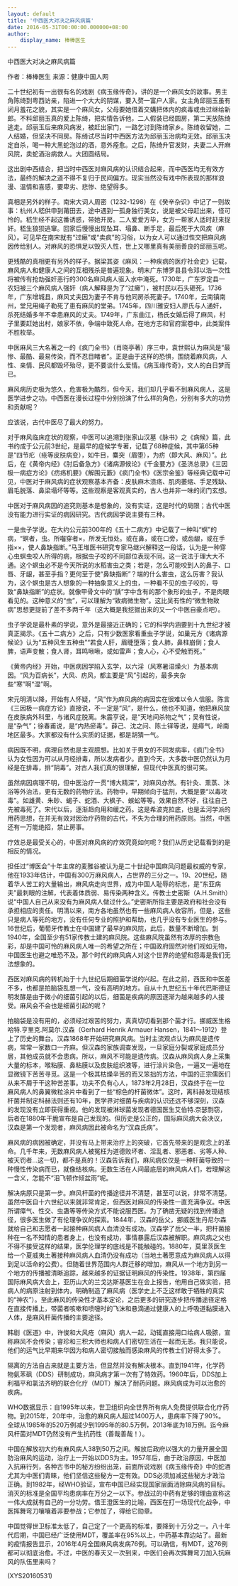 ```yaml
---
layout: default
title: '中西医大对决之麻风病篇'
date: 2016-05-31T00:00:00.000000+08:00
author:
    display_name: 棒棒医生
---
```


中西医大对决之麻风病篇

作者：棒棒医生    来源：健康中国人网

二十世纪初有一出很有名的戏剧《病玉缘传奇》，讲的是一个麻风女的故事。男主角陈绮到粤西访亲，陷进一个大大的阴谋，要入赘一富户人家。女主角邱丽玉虽有闭月羞花之貌，其实是一个麻风女，父母要她借着交媾把体内的疯毒或虫过继给新郎。不料邱丽玉真的爱上陈绮，把实情告诉他，二人假装已经圆房，第二天放陈绮逃走。邱丽玉后来麻风病发，被赶出家门，一路乞讨到陈绮家乡。陈绮收留她，二人结婚，但坚决不同房。陈绮试尽当时中西医方法为邱丽玉治病均无效。邱丽玉决定自杀，喝一种大黑蛇泡过的酒，意外痊愈。之后，陈绮升官发财，夫妻二人开麻风院，卖蛇酒治病救人。大团圆结局。

这出剧中西结合，把当时中西医对麻风病的认识结合起来，而中西医均无有效方法，最终的解决之道不得不复归于民间偏方。现实当然没有戏中所表现的那样浪漫、温情和喜感，要卑劣、悲惨、绝望得多。

真相是另外的样子。南宋大词人周密（1232-1298）在《癸辛杂识》中记了一则故事：杭州人嵇供申到莆田去，途中遇到一孤身独行美女，说是被父母赶出来，怪可怜的。嵇生经不起这番诱惑，带她开房。二人爱爱方毕，女方一帮家人适时赶来捉奸。嵇生狼狈逃窜。回家后慢慢出现坠耳、塌鼻、断手足，最后死于大风疾（麻风）。可见早在南宋就有“过癞”或“卖疯”的习俗，以为女人可以通过性交把麻风病因传给别人。对麻风的恐惧足以毁灭人性，世上又哪里真有美丽善良的邱丽玉呢。

更残酷的真相更有另外的样子。据梁其姿《麻风：一种疾病的医疗社会史》记载，麻风病人和健康人之间的互相残杀是普遍现象。明末广东博罗县县令邓以浩一次性将被传有抢劫强奸恶行的300名麻风病人驱入水中淹死。1730年，广东罗定县一农妇被三个麻风病人强奸（病人解释是为了“过癞”），被村民以石头砸死。1736年，广东增城县，麻风丈夫因为妻子不肯与他同房杀死妻子。1740年，云南镇南州，堂兄用绳子勒死了患有麻风的堂弟。1745年，四川雅安妇人廖氏与人通奸，杀死结婚多年不幸患麻风的丈夫。1749年，广东曲江，杨氏女婚后得了麻风，村子里要赶她出村，娘家不依，争端中致死人命。在地方志和官府案卷中，此类案件不胜枚举。

中医麻风三大名著之一的《疯门全书》（肖晓亭著）序三中，袁世熙认为麻风是“最惨、最酷、最易传染，而不忍目睹者”。正是由于这样的恐惧，围绕着麻风病，人性、亲情、民风都毁坏殆尽，更不要谈什么爱情。《病玉缘传奇》，文人的白日梦而已。

麻风病历史极为悠久，危害极为酷烈，但今天，我们却几乎看不到麻风病人，这是医学进步之功。中西医在漫长过程中分别扮演了什么样的角色，分别有多大的功劳和贡献呢？

应该说，古代中医尽了最大的努力。

对于麻风临床症状的观察，中医可以追溯到张家山汉墓《脉书》之《病候》篇，此书约成于公元前3世纪，是最早的症候学专著，记载了68种症候，其中第65种是“四节疕（疮等皮肤病变），如牛目，麋突（眉堕），为疠（即大风、麻风）”。此后，在《黄帝内经》《肘后备急方》《诸病源候论》《千金要方》《圣济总录》《三因极一病症方论》《疠疡机要》《解围元籔》《疯门全书》《医宗金鉴》等经典记载中可见，中医对于麻风病的症状观察基本齐备：皮肤麻木溃疡、肌肉萎缩、手足残缺、眉毛脱落、鼻梁塌坏等等。这些观察是客观真实的，古人也并非一味的闭门玄想。

中医对于麻风病因的追究则基本是想象的，没有实证，这是时代的局限；古代中医没有能力进行实证的病因研究。古代病因学说主要有三种。

一是虫子学说。在大约公元前300年的《五十二病方》中记载了一种叫“螟”的病，“螟者，虫。所囓穿者×，所发无恒处。或在鼻，或在口旁，或齿龈，或在手指××，使人鼻缺指断。”马王堆医书研究专家马继兴解释这一段话，认为是一种穿心虫螟虫咬人所得的病，根据虫子咬的不同部位表现不同。这一说法于理大大不通。这个螟虫必不是今天所说的水稻害虫之类；若是，怎么可能咬到人的鼻子、口唇、牙龈，甚至手指？更何至于使“鼻缺指断”？端的什么害虫，这么厉害？我认为，这个螟虫是古人想象的一种抽象意义上的虫，一种看不见的虫子咬的，导致“鼻缺指断”的症状。就像甲骨文中的“龋”字中含有的那个象形的虫子，不是肉眼看见的。这种意义的“虫”，可以理解为“致病微生物”。这比吴有性的“微生物致病”思想更提前了差不多两千年（这大概是我挖掘出来的又一个中医自豪点吧）。

虫子学说是最朴素的学说，意外是最接近正确的；它的科学内涵要到十九世纪才被真正揭示。《五十二病方》之后，只有少数医家看重虫子学说，如巢元方《诸病源候论》认为“五种风生五种虫”“若食人肝，眉睫堕落；食人肺，鼻柱崩倒；食人脾，语声变散；食人肾，耳鸣啾啾，或如雷声；食人心，心不受触而死。”

《黄帝内经》开始，中医病因学陷入玄学，以六淫（风寒暑湿燥火）为基本病因。“风为百病长”，大风、疠风，都主要是“风”引起的，最多夹杂些“寒”啊“湿”啊。

宋元明清以降，开始有人怀疑，“风”作为麻风病的病因实在很难以令人信服。陈言《三因极一病症方论》直接说，不一定是“风”，是什么，他也不知道，他把麻风放在皮肤病外科里，与诸风症脱离。朱震亨说，是“天地间杀物之气”；吴有性说，是“杂气”；徐春甫说，是“内热瘀毒”。薛己、沈之问、陈士铎等说，是瘴气，岭南地区最多。大家都没有什么实质的证据，都是胡猜一气。

病因既不明，病理自然也是主观臆想。比如关于男女的不同发病率，《疯门全书》认为女性因为可以从月经排毒，所以发病者少。直到今天，大多数中医仍然认为月经是在排毒，排“阴毒”。对古人我们真的很理解，但现代中医真的很可笑。

虽然病因病理不明，但中医治疗一贯“博大精深”，对麻风亦然。有针灸、熏蒸、沐浴等外治法，更有无数的药物疗法。药物中，早期倾向于猛剂，大概是要“以毒攻毒”。如雄黄、朱砂、蝎子、蛇酒、大枫子、蜈蚣等等。效果自然不好，往往自己先被毒死了。宋代以后，逐渐趋向用和缓之药。这是希波克拉底，也是孟河学派的用药思想，在并无有效对因治疗药物的古代，不失为合理的用药原则。当然，中医还有一万能绝招，禁止房事。

疗效总是最受关心的，中医对麻风病的疗效究竟如何呢？我们从历史记载看到的是相反的情况。

担任过“博医会”十年主席的麦雅谷被认为是二十世纪中国麻风问题最权威的专家，他在1933年估计，中国有300万麻风病人，占世界的三分之一。19、20世纪，随着华人苦工的大量输出，麻风病走向世界，成为中国人耻辱的标志，是“东亚病夫”最刺眼的注解，代表着体质弱、易传染两种含义。传教士史密斯（A.H.Smith）说“中国人自己从来没有为麻风病人做过什么。”史密斯所指主要是政府和社会没有承担相应的责任。明清以来，南方各地虽然也有一些麻风病人收容所，但是，这些只是病人等死的地方，没有任何专业的照护和帮助，也几乎没有专业医生的参与。16世纪后，葡萄牙传教士在中国建了最早的麻风院，此后，数量不断增加。到1940年，全国至少有51家传教士建的麻风院。这些麻风院虽然有浓厚的宗教色彩，却是中国可怜的麻风病人唯一的希望之所在；中国政府固然对他们视如无物，中国医生也避之唯恐不及。那个时代的麻风病人对这个世界的绝望和怨毒是我们无法想象的。

西医对麻风病的转机始于十九世纪后期细菌学说的兴起。在此之前，西医和中医差不多，也都是拍脑袋乱想一气，没有高明的地方。自从十九世纪五十年代巴斯德证明发酵是由于微小的细菌引起的以后，细菌是疾病的原因逐渐为越来越多的人接受。麻风会不会也是细菌引起的呢？

拍脑袋是没有用的，必须经过艰苦的努力，真真切切看到那个菌才行。挪威医生格哈特.亨里克.阿莫尔.汉森（Gerhard Henrik Armauer Hansen，1841～1912）登上了历史的舞台。汉森1868年开始研究麻风病。当时主流观点认为麻风是遗传病，常常一家数口一齐麻。但汉森的家族调查发现，一旦家庭分裂或家庭成员分居，其他成员就不会患病。所以，麻风不可能是遗传病。汉森从麻风病人身上采集大量的标本，喉粘膜、鼻粘膜以及皮肤组织液等，进行涂片染色，一遍又一遍地在显微镜下苦苦寻觅。这是一个极其枯燥辛苦的而又笨拙的方法，中国的正宗儒医们从来不屑于干这种苦差事。功夫不负有心人，1873年2月28日，汉森终于在一位麻风病人的鼻翼微粒涂片中看到了一些“棕色的杆菌微体”。这时，离科赫发现结核杆菌并制定科赫法则还有10年，医学界对细菌与疾病的认识还远不够深刻，汉森的发现没有立即获得重视。他的发现被淋球菌发现者德国医生艾伯特.奈瑟剽窃，后者在1880年干脆宣布是自己发现的。但历史是公正的，国际麻风病大会决议，汉森是第一个发现者，麻风病因此被命名为“汉森氏病”。

麻风病的病因被确定，并没有马上带来治疗上的突破，它首先带来的是观念上的革命。几千年来，无数麻风病人被冤枉为道德败坏者、淫乱者、邪恶者、劣等人种、被天罚者...这一切，都不是真的！汉森告诉我们，麻风病仅仅是一种杆菌导致的一种慢性传染病而已，就像结核病。无数生活在人间最底层的麻风病人们，若理解这一含义，怎能不“泪飞顿作倾盆雨”呢。

解决病原只是第一步。麻风杆菌的传播途径并不清楚，甚至可以说，非常不清楚。虽然中医自十六世纪以来就非常肯定，但西医对麻风的传染性一直充满争议。中医所谓瘴气、性交、虫蛊等等传染方式不能说服西医。为了确凿无疑的找到传播途径，很多医生做了有伦理争议的探索。1844年，汉森的岳父，挪威医生丹尼尔森就给自己和志愿者一起接种麻风病人血清没有成功。汉森学了岳父一半，把杆菌接种在一名不知情的患者身上，也没有成功，事情暴露后汉森被解职。麻风病之父也不得不接受这样的结果，医学伦理学的底线是不能触碰的。1880年，莫里茨医生给一个夏威夷土著接种麻风病人血清仍没有成功（当地土著愿意成为麻风病人以得到足以活命的公费）。但随着世界范围内人群迁移的增加，麻风从一个地方到另一个地方的传播被清晰追踪，越来越多的证据证明麻风的传染性。1938年，第四届国际麻风病大会上，亚历山大的兰戈达斯基医生在会上报告，他用自己做实验，把病人的病原注射到体内，明确制造了麻风病（医学史上不乏这样敢于牺牲的真实的“神农”）。至此麻风的传染性才基本定论，之后更多的研究逐步把传播途径定格在直接传播上，带菌者咳嗽和喷嚏时的飞沫和悬滴通过健康人的上呼吸道黏膜进入人体，是麻风杆菌传播的主要途径。

韩剧《医道》中，许俊和大风疮（麻风）病人一起，动辄直接用口给病人吸脓，宣称麻风不会传染；睿珍和三积大师也和病人们密切生活在一起而无恙。我只能说，他们的运气比早期来华因为和病人密切接触而感染麻风的传教士们好得太多了。

隔离的方法自古来就是主要方法，但显然并没有解决根本。直到1941年，化学药物氨苯砜（DDS）研制成功，麻风病才第一次有了特效药。1960年后，DDS加上利福平和氯法齐明的联合化疗（MDT）解决了耐药问题。麻风病成为可以治愈的疾病。

WHO数据显示：自1995年以来，世卫组织向全世界所有病人免费提供联合化疗药物。到2015年，20年中，治愈的麻风病人超过1400万人，患病率下降了90%。全球从1985年的520万例减少到1995年的80.5万例，2013年底为18万例。迄今麻风杆菌对MDT仍然没有产生抗药性（善哉善哉！）。

中国在解放初大约有麻风病人38到50万之间。解放后政府以强大的力量开展全国防治麻风的运动，治疗上一开始以DDS为主。1957年后，由于政治原因，中医加入抗麻行列，各种古书中的秘方纷纷出笼，前面所说戏剧《病玉缘传奇》中的蛇酒尤其为中医们青睐，他们坚信这些秘方一定有效。DDS必须加减这些秘方才政治正确。到1982年，经WHO验证，宣布中国已经实现国家层面消除麻风病的目标。消灭的标准是全国平均患病率在万分之一以下。参战过的中药有足够的理由宣称这一伟大成就有自己的一分功劳。借王澄医生的比喻，西医在打一场现代化战争，中医挥舞弯刀嚷嚷着非要参战；它参加了，得给它勋章。

中国觉得世卫标准太低了，自己定了一个更高的标准，要降到十万分之一。八十年代后期，中国已经广泛使用MDT，覆盖率在95%以上，中药基本靠边站了。最新的疫情报告显示，2016年4月全国麻风病发病76例。可以确信，有MDT，这76例都可以彻底治愈。不过，中医的春天又一次到来，中医们会再次挥舞弯刀加入抗麻风的队伍里来吗？

(XYS20160531)

